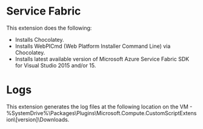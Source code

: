 Service Fabric
================
This extension does the following:

 - Installs Chocolatey.
 - Installs WebPICmd (Web Platform Installer Command Line) via Chocolatey.
 - Installs latest available version of Microsoft Azure Service Fabric SDK for Visual Studio 2015 and/or 15.

Logs
====
This extension generates the log files at the following location on the VM - %SystemDrive%\Packages\Plugins\Microsoft.Compute.CustomScriptExtension\\[version]\Downloads.

